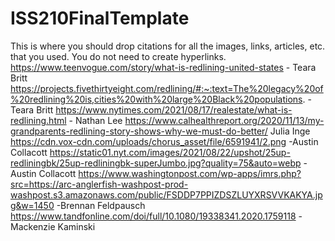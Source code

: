 # ISS210FinalTemplate
This is where you should drop citations for all the images, links, articles, etc. that you used. You do not need to create hyperlinks.
https://www.teenvogue.com/story/what-is-redlining-united-states - Teara Britt
https://projects.fivethirtyeight.com/redlining/#:~:text=The%20legacy%20of%20redlining%20is,cities%20with%20large%20Black%20populations. - Teara Britt
https://www.nytimes.com/2021/08/17/realestate/what-is-redlining.html - Nathan Lee
https://www.calhealthreport.org/2020/11/13/my-grandparents-redlining-story-shows-why-we-must-do-better/ Julia Inge
https://cdn.vox-cdn.com/uploads/chorus_asset/file/6591941/2.png -Austin Collacott
https://static01.nyt.com/images/2021/08/22/upshot/25up-redliningbk/25up-redliningbk-superJumbo.jpg?quality=75&auto=webp -Austin Collacott
https://www.washingtonpost.com/wp-apps/imrs.php?src=https://arc-anglerfish-washpost-prod-washpost.s3.amazonaws.com/public/FSDDP7PPIZDSZLUYXRSVVKAKYA.jpg&w=1450 -Brennan Feldpausch
https://www.tandfonline.com/doi/full/10.1080/19338341.2020.1759118 -Mackenzie Kaminski
